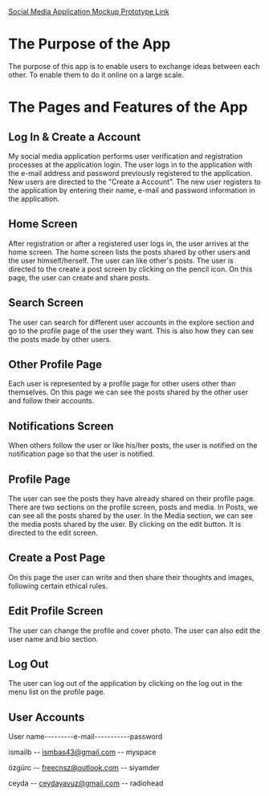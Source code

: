 [Social Media Application Mockup Prototype Link](https://www.figma.com/proto/LwaiBusGVs0kNv8rmQC9YR/Mobile-Term-Project-Intermediate-Version?type=design&node-id=12-392&scaling=scale-down&page-id=0%3A1&starting-point-node-id=12%3A392)

# The Purpose of the App
The purpose of this app is to enable users to exchange ideas between each other. 
To enable them to do it online on a large scale.

# The Pages and Features of the App

## Log In & Create a Account
My social media application performs user verification and registration processes at the application login. The user logs in to the application with the e-mail address and password previously registered to the application. New users are directed to the "Create a Account". The new user registers to the application by entering their name, e-mail and password information in the application. 

## Home Screen
After registration or after a registered user logs in, the user arrives at the home screen. The home screen lists the posts shared by other users and the user himself/herself. The user can like other's posts. The user is directed to the create a post screen by clicking on the pencil icon. On this page, the user can create and share posts.

## Search Screen
The user can search for different user accounts in the explore section and go to the profile page of the user they want. This is also how they can see the posts made by other users.

## Other Profile Page
Each user is represented by a profile page for other users other than themselves. On this page we can see the posts shared by the other user and follow their accounts.

## Notifications Screen
When others follow the user or like his/her posts, the user is notified on the notification page so that the user is notified.

## Profile Page
The user can see the posts they have already shared on their profile page. There are two sections on the profile screen, posts and media. In Posts, we can see all the posts shared by the user. In the Media section, we can see the media posts shared by the user. By clicking on the edit button. It is directed to the edit screen.

## Create a Post Page
On this page the user can write and then share their thoughts and images, following certain ethical rules.

## Edit Profile Screen
The user can change the profile and cover photo. The user can also edit the user name and bio section.

## Log Out
The user can log out of the application by clicking on the log out in the menu list on the profile page.

## User Accounts
User name---------e-mail-----------password

ismailb -- ismbas43@gmail.com   -- myspace

özgürc  -- freecnsz@outlook.com -- siyamder

ceyda   -- ceydayavuz@gmail.com -- radiohead

